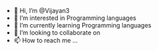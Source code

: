 - 👋 Hi, I’m @Vijayan3
- 👀 I’m interested in Programming languages
- 🌱 I’m currently learning Programming languages
- 💞️ I’m looking to collaborate on 
- 📫 How to reach me ...

<!---
Vijayan3/Vijayan3 is a ✨ special ✨ repository because its `README.md` (this file) appears on your GitHub profile.
You can click the Preview link to take a look at your changes.
--->
